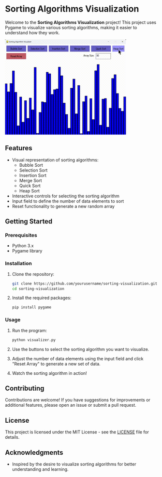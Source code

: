 # Sorting Algorithms Visualization

Welcome to the **Sorting Algorithms Visualization** project! This project uses Pygame to visualize various sorting algorithms, making it easier to understand how they work.

![Sorting Algorithms Visualization](demo.gif)  <!-- Replace with the path to your GIF -->

## Features

- Visual representation of sorting algorithms:
  - Bubble Sort
  - Selection Sort
  - Insertion Sort
  - Merge Sort
  - Quick Sort
  - Heap Sort
- Interactive controls for selecting the sorting algorithm
- Input field to define the number of data elements to sort
- Reset functionality to generate a new random array

## Getting Started

### Prerequisites

- Python 3.x
- Pygame library

### Installation

1. Clone the repository:

   ```bash
   git clone https://github.com/yourusername/sorting-visualization.git
   cd sorting-visualization
   ```

2. Install the required packages:

   ```bash
   pip install pygame
   ```

### Usage

1. Run the program:

   ```bash
   python visualizer.py
   ```

2. Use the buttons to select the sorting algorithm you want to visualize.
3. Adjust the number of data elements using the input field and click "Reset Array" to generate a new set of data.
4. Watch the sorting algorithm in action!

## Contributing

Contributions are welcome! If you have suggestions for improvements or additional features, please open an issue or submit a pull request.

## License

This project is licensed under the MIT License - see the [LICENSE](LICENSE) file for details.

## Acknowledgments

- Inspired by the desire to visualize sorting algorithms for better understanding and learning.
